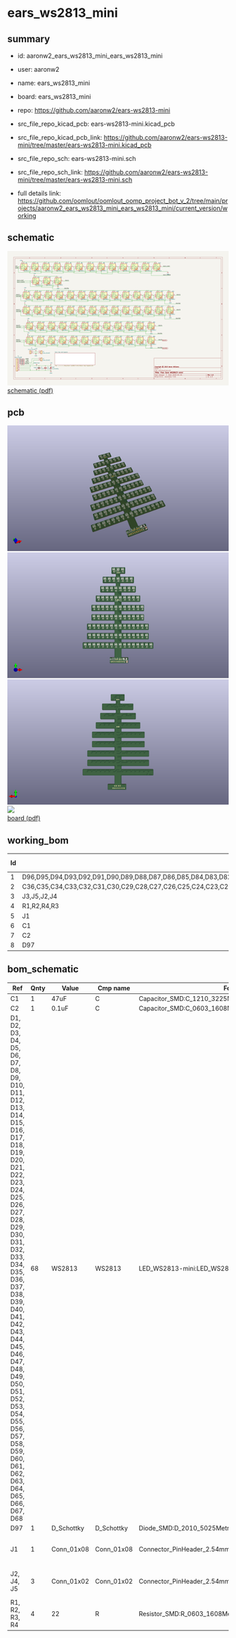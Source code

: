 # ears_ws2813_mini
 
## summary 
* id: aaronw2_ears_ws2813_mini_ears_ws2813_mini
* user: aaronw2
* name: ears_ws2813_mini
* board: ears_ws2813_mini
* repo: https://github.com/aaronw2/ears-ws2813-mini
* src_file_repo_kicad_pcb: ears-ws2813-mini.kicad_pcb
* src_file_repo_kicad_pcb_link: https://github.com/aaronw2/ears-ws2813-mini/tree/master/ears-ws2813-mini.kicad_pcb


* src_file_repo_sch: ears-ws2813-mini.sch
* src_file_repo_sch_link: https://github.com/aaronw2/ears-ws2813-mini/tree/master/ears-ws2813-mini.sch
* full details link: https://github.com/oomlout/oomlout_oomp_project_bot_v_2/tree/main/projects/aaronw2_ears_ws2813_mini_ears_ws2813_mini/current_version/working  

## schematic  
![](working_schematic_600.png)  
[schematic (pdf)](working_schematic.pdf)  

## pcb  
![](working_3d_600.png) 
![](working_3d_front_600.png)  
![](working_3d_back_600.png)  
![](working_600.png)  
[board (pdf)](working.pdf)  

## working_bom
| Id | Designator | Footprint | Quantity | Designation | Supplier and ref |  | None | 
| --- | --- | --- | --- | --- | --- | --- | --- | 
| 1 | D96,D95,D94,D93,D92,D91,D90,D89,D88,D87,D86,D85,D84,D83,D82,D81,D80,D78,D77,D76,D75,D74,D73,D72,D71,D70,D69,D68,D67,D66,D65,D64,D63,D62,D61,D60,D59,D58,D57,D56,D55,D54,D53,D52,D51,D50,D49,D48,D47,D46,D45,D44,D28,D27,D26,D25,D24,D23,D22,D21,D20,D19,D18,D17,D16,D15,D79,D14,D13,D12,D11,D10,D9,D8,D7,D31,D6,D30,D5,D4,D3,D2,D1,D43,D42,D41,D40,D39,D38,D37,D29,D36,D35,D34,D33,D32 | LED_WS2813-MINI | 96 | WS2813 |  |  | [''] | 
| 2 | C36,C35,C34,C33,C32,C31,C30,C29,C28,C27,C26,C25,C24,C23,C22,C21,C20,C19,C18,C17,C11,C98,C97,C96,C95,C94,C93,C92,C91,C90,C89,C88,C87,C86,C85,C84,C83,C82,C81,C80,C79,C73,C72,C71,C70,C69,C68,C67,C66,C65,C64,C63,C62,C61,C60,C59,C58,C57,C56,C55,C54,C53,C50,C49,C48,C47,C46,C45,C44,C43,C42,C41,C40,C39,C38,C37,C8,C13,C12,C7,C15,C14,C9,C4,C3,C78,C77,C76,C75,C74,C10,C5,C6,C16,C51,C52 | C_0603_1608Metric | 96 | 1uF |  |  | [''] | 
| 3 | J3,J5,J2,J4 | PinHeader_1x02_P2.54mm_Vertical | 4 | Conn_01x02 |  |  | [''] | 
| 4 | R1,R2,R4,R3 | R_0603_1608Metric | 4 | 22 |  |  | [''] | 
| 5 | J1 | PinHeader_1x08_P2.54mm_Vertical | 1 | Conn_01x08 |  |  | [''] | 
| 6 | C1 | C_1210_3225Metric | 1 | 47uF |  |  | [''] | 
| 7 | C2 | C_0603_1608Metric | 1 | 0.1uF |  |  | [''] | 
| 8 | D97 | D_2010_5025Metric | 1 | D_Schottky |  |  | [''] | 


## bom_schematic
| Ref | Qnty | Value | Cmp name | Footprint | Description | Vendor | DNP | 
| --- | --- | --- | --- | --- | --- | --- | --- | 
| C1 | 1 | 47uF | C | Capacitor_SMD:C_1210_3225Metric | Unpolarized capacitor |  |  | 
| C2 | 1 | 0.1uF | C | Capacitor_SMD:C_0603_1608Metric | Unpolarized capacitor |  |  | 
| D1, D2, D3, D4, D5, D6, D7, D8, D9, D10, D11, D12, D13, D14, D15, D16, D17, D18, D19, D20, D21, D22, D23, D24, D25, D26, D27, D28, D29, D30, D31, D32, D33, D34, D35, D36, D37, D38, D39, D40, D41, D42, D43, D44, D45, D46, D47, D48, D49, D50, D51, D52, D53, D54, D55, D56, D57, D58, D59, D60, D61, D62, D63, D64, D65, D66, D67, D68 | 68 | WS2813 | WS2813 | LED_WS2813-mini:LED_WS2813-MINI | RGB LED with integrated controller |  |  | 
| D97 | 1 | D_Schottky | D_Schottky | Diode_SMD:D_2010_5025Metric | Schottky diode |  |  | 
| J1 | 1 | Conn_01x08 | Conn_01x08 | Connector_PinHeader_2.54mm:PinHeader_1x08_P2.54mm_Vertical | Generic connector, single row, 01x08, script generated (kicad-library-utils/schlib/autogen/connector/) |  |  | 
| J2, J4, J5 | 3 | Conn_01x02 | Conn_01x02 | Connector_PinHeader_2.54mm:PinHeader_1x02_P2.54mm_Vertical | Generic connector, single row, 01x02, script generated (kicad-library-utils/schlib/autogen/connector/) |  |  | 
| R1, R2, R3, R4 | 4 | 22 | R | Resistor_SMD:R_0603_1608Metric | Resistor |  |  | 



